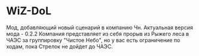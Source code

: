 ﻿# WiZ-DoL
Мод, добавляющий новый сценарий в компанию Чн. Актуальная версия мода - 0.2.2
Компания представляет из себя прорыв из Рыжего леса в ЧАЭС за группировку "Чистое Небо", но у вас есть ограничение по ходам, пока Стрелок не дойдет до ЧАЭС.
